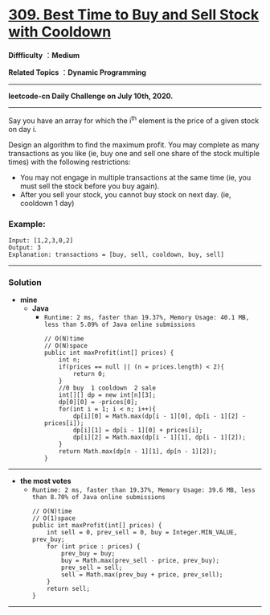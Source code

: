 # [309. Best Time to Buy and Sell Stock with Cooldown](https://leetcode.com/problems/best-time-to-buy-and-sell-stock-with-cooldown/)

**Diffficulty** ：**Medium**

**Related Topics** ：**Dynamic Programming**

---

**leetcode-cn Daily Challenge on July 10th, 2020.**

---

Say you have an array for which the i<sup>th</sup> element is the price of a given stock on day i.

Design an algorithm to find the maximum profit. You may complete as many transactions as you like (ie, buy one and sell one share of the stock multiple times) with the following restrictions:
* You may not engage in multiple transactions at the same time (ie, you must sell the stock before you buy again).
* After you sell your stock, you cannot buy stock on next day. (ie, cooldown 1 day)

### Example:
```
Input: [1,2,3,0,2]
Output: 3 
Explanation: transactions = [buy, sell, cooldown, buy, sell]
```

---

### Solution
* **mine**
  * **Java**
    * `Runtime: 2 ms, faster than 19.37%, Memory Usage: 40.1 MB, less than 5.09% of Java online submissions`
      ```
      // O(N)time
      // O(N)space
      public int maxProfit(int[] prices) {
          int n;
          if(prices == null || (n = prices.length) < 2){
              return 0;
          }
          //0 buy  1 cooldown  2 sale
          int[][] dp = new int[n][3];
          dp[0][0] = -prices[0];
          for(int i = 1; i < n; i++){
              dp[i][0] = Math.max(dp[i - 1][0], dp[i - 1][2] - prices[i]);
              dp[i][1] = dp[i - 1][0] + prices[i];
              dp[i][2] = Math.max(dp[i - 1][1], dp[i - 1][2]);
          }
          return Math.max(dp[n - 1][1], dp[n - 1][2]);
      }
      ```
  
---

* **the most votes**
  * `Runtime: 2 ms, faster than 19.37%, Memory Usage: 39.6 MB, less than 8.70% of Java online submissions`
    ```
    // O(N)time
    // O(1)space
    public int maxProfit(int[] prices) {
        int sell = 0, prev_sell = 0, buy = Integer.MIN_VALUE, prev_buy;
        for (int price : prices) {
            prev_buy = buy;
            buy = Math.max(prev_sell - price, prev_buy);
            prev_sell = sell;
            sell = Math.max(prev_buy + price, prev_sell);
        }
        return sell;
    }
    ```


---
